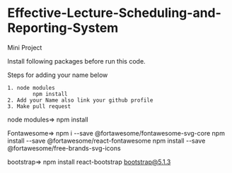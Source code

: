 # Effective-Lecture-Scheduling-and-Reporting-System
Mini Project

Install following packages before run this code.

Steps for adding your name below

    1. node modules
            npm install
    2. Add your Name also link your github profile
    3. Make pull request

  node modules=>
      npm install

  Fontawesome=>
       npm i --save @fortawesome/fontawesome-svg-core
        npm install --save @fortawesome/react-fontawesome
        npm install --save @fortawesome/free-brands-svg-icons

  bootstrap=>
      npm install react-bootstrap bootstrap@5.1.3
